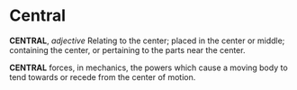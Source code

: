 # Central

**CENTRAL**, _adjective_ Relating to the center; placed in the center or middle; containing the center, or pertaining to the parts near the center.

**CENTRAL** forces, in mechanics, the powers which cause a moving body to tend towards or recede from the center of motion.